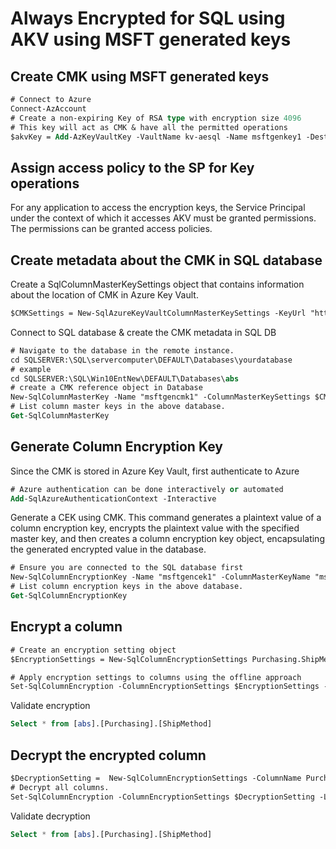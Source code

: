 # Always Encrypted for SQL using AKV using MSFT generated keys 

## Create CMK using MSFT generated keys 
```ps
# Connect to Azure
Connect-AzAccount
# Create a non-expiring Key of RSA type with encryption size 4096
# This key will act as CMK & have all the permitted operations
$akvKey = Add-AzKeyVaultKey -VaultName kv-aesql -Name msftgenkey1 -Destination Software -Size 4096 -debug
```
## Assign access policy to the SP for Key operations
For any application to access the encryption keys, the Service Principal under the context of which it accesses AKV must be granted permissions. The permissions can be granted access policies.

## Create metadata about the CMK in SQL database
Create a SqlColumnMasterKeySettings object that contains information about the location of CMK in Azure Key Vault.
```ps
$CMKSettings = New-SqlAzureKeyVaultColumnMasterKeySettings -KeyUrl "https://kv-aesql.vault.azure.net:443/keys/msftgenkey1/28d06e04bd6d4e43895ad691d15a1c8b"
```
Connect to SQL database & create the CMK metadata in SQL DB
```ps
# Navigate to the database in the remote instance.
cd SQLSERVER:\SQL\servercomputer\DEFAULT\Databases\yourdatabase
# example
cd SQLSERVER:\SQL\Win10EntNew\DEFAULT\Databases\abs
# create a CMK reference object in Database
New-SqlColumnMasterKey -Name "msftgencmk1" -ColumnMasterKeySettings $CMKSettings
# List column master keys in the above database.
Get-SqlColumnMasterKey
```
## Generate Column Encryption Key
Since the CMK is stored in Azure Key Vault, first authenticate to Azure
```ps
# Azure authentication can be done interactively or automated
Add-SqlAzureAuthenticationContext -Interactive
```
Generate a CEK using CMK. This command generates a plaintext value of a column encryption key, encrypts the plaintext value with the specified master key, and then creates a column encryption key object, encapsulating the generated encrypted value in the database.
```ps
# Ensure you are connected to the SQL database first
New-SqlColumnEncryptionKey -Name "msftgencek1" -ColumnMasterKeyName "msftgencmk1"
# List column encryption keys in the above database.
Get-SqlColumnEncryptionKey
```

## Encrypt a column
```ps
# Create an encryption setting object 
$EncryptionSettings = New-SqlColumnEncryptionSettings Purchasing.ShipMethod.Name "Deterministic" msftgencek1

# Apply encryption settings to columns using the offline approach
Set-SqlColumnEncryption -ColumnEncryptionSettings $EncryptionSettings -LogFileDirectory . -debug
```
Validate encryption
```sql
Select * from [abs].[Purchasing].[ShipMethod]
```

## Decrypt the encrypted column
```ps
$DecryptionSetting =  New-SqlColumnEncryptionSettings -ColumnName Purchasing.ShipMethod.Name -EncryptionType "Plaintext"
# Decrypt all columns.
Set-SqlColumnEncryption -ColumnEncryptionSettings $DecryptionSetting -LogFileDirectory .
```

Validate decryption
```sql
Select * from [abs].[Purchasing].[ShipMethod]
```